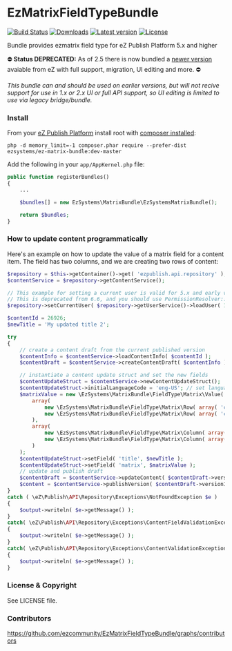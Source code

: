 EzMatrixFieldTypeBundle
=======================

[![Build Status](https://img.shields.io/travis/ezcommunity/EzMatrixFieldTypeBundle.svg?style=flat-square&branch=master)](https://travis-ci.org/ezcommunity/EzMatrixFieldTypeBundle)
[![Downloads](https://img.shields.io/packagist/dt/ezsystems/ez-matrix-bundle.svg?style=flat-square)](https://packagist.org/packages/ezsystems/ez-matrix-bundle)
[![Latest version](https://img.shields.io/github/release/ezcommunity/EzMatrixFieldTypeBundle.svg?style=flat-square)](https://github.com/ezcommunity/EzMatrixFieldTypeBundle/releases)
[![License](https://img.shields.io/github/license/ezcommunity/EzMatrixFieldTypeBundle.svg?style=flat-square)](LICENSE)

Bundle provides ezmatrix field type for eZ Publish Platform 5.x and higher

⛔️ **Status DEPRECATED:** As of 2.5 there is now bundled a [newer version](https://github.com/ezsystems/ezplatform-matrix-fieldtype) avaiable from eZ with full support, migration, UI editing and more. ⛔️

_This bundle can and should be used on earlier versions, but will not recive support for use in 1.x or 2.x UI or full API support, so UI editing is limited to use via legacy bridge/bundle._

### Install

From your [eZ Publish Platform](https://doc.ez.no/display/EZP/Installing+eZ+Publish+on+a+Linux-UNIX+based+system) install root with [composer installed](https://doc.ez.no/display/EZP/Using+Composer):

```
php -d memory_limit=-1 composer.phar require --prefer-dist ezsystems/ez-matrix-bundle:dev-master
```
Add the following in your `app/AppKernel.php` file:

```php
public function registerBundles()
{
    ...

    $bundles[] = new EzSystems\MatrixBundle\EzSystemsMatrixBundle();

    return $bundles;
}
```

### How to update content programmatically

Here's an example on how to update the value of a matrix field for a content item. The field has two columns, and we are creating two rows of content:

```php
$repository = $this->getContainer()->get( 'ezpublish.api.repository' );
$contentService = $repository->getContentService();

// This example for setting a current user is valid for 5.x and early versions of 6.x installs
// This is deprecated from 6.6, and you should use PermissionResolver::setCurrentUserReference() instead
$repository->setCurrentUser( $repository->getUserService()->loadUser( 14 ) );

$contentId = 26926;
$newTitle = 'My updated title 2';

try
{
    // create a content draft from the current published version
    $contentInfo = $contentService->loadContentInfo( $contentId );
    $contentDraft = $contentService->createContentDraft( $contentInfo );

    // instantiate a content update struct and set the new fields
    $contentUpdateStruct = $contentService->newContentUpdateStruct();
    $contentUpdateStruct->initialLanguageCode = 'eng-US'; // set language for new version
    $matrixValue = new \EzSystems\MatrixBundle\FieldType\Matrix\Value(
        array(
            new \EzSystems\MatrixBundle\FieldType\Matrix\Row( array( 'col1' => 'row1col1', 'col2' => 'row1col2' ) ),
            new \EzSystems\MatrixBundle\FieldType\Matrix\Row( array( 'col1' => 'row2col2', 'col2' => 'row2col2' ) ),
        ),
        array(
            new \EzSystems\MatrixBundle\FieldType\Matrix\Column( array( 'name' => 'Column 1', 'id' => 'col1', 'num' => 0 ) ),
            new \EzSystems\MatrixBundle\FieldType\Matrix\Column( array( 'name' => 'Column 2', 'id' => 'col2', 'num' => 1 ) ),
        )
    );
    $contentUpdateStruct->setField( 'title', $newTitle );
    $contentUpdateStruct->setField( 'matrix', $matrixValue );
    // update and publish draft
    $contentDraft = $contentService->updateContent( $contentDraft->versionInfo, $contentUpdateStruct );
    $content = $contentService->publishVersion( $contentDraft->versionInfo );
}
catch ( \eZ\Publish\API\Repository\Exceptions\NotFoundException $e )
{
    $output->writeln( $e->getMessage() );
}
catch( \eZ\Publish\API\Repository\Exceptions\ContentFieldValidationException $e )
{
    $output->writeln( $e->getMessage() );
}
catch( \eZ\Publish\API\Repository\Exceptions\ContentValidationException $e )
{
    $output->writeln( $e->getMessage() );
}
```

### License & Copyright

See LICENSE file.


### Contributors 

https://github.com/ezcommunity/EzMatrixFieldTypeBundle/graphs/contributors
